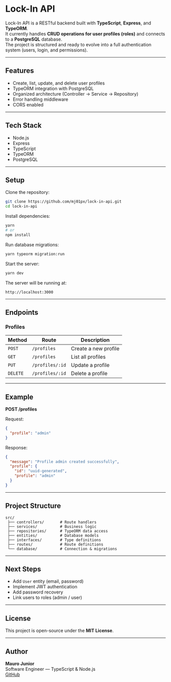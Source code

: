 # Lock-In API

Lock-In API is a RESTful backend built with **TypeScript**, **Express**, and **TypeORM**.  
It currently handles **CRUD operations for user profiles (roles)** and connects to a **PostgreSQL** database.  
The project is structured and ready to evolve into a full authentication system (users, login, and permissions).

---

## Features

- Create, list, update, and delete user profiles  
- TypeORM integration with PostgreSQL  
- Organized architecture (Controller → Service → Repository)  
- Error handling middleware  
- CORS enabled  

---

## Tech Stack

- Node.js  
- Express  
- TypeScript  
- TypeORM  
- PostgreSQL  

---

## Setup

Clone the repository:
```bash
git clone https://github.com/mj01px/lock-in-api.git
cd lock-in-api
```

Install dependencies:
```bash
yarn
# or
npm install
```

Run database migrations:
```bash
yarn typeorm migration:run
```

Start the server:
```bash
yarn dev
```

The server will be running at:
```
http://localhost:3000
```

---

## Endpoints

### Profiles

| Method | Route | Description |
|--------|--------|-------------|
| `POST` | `/profiles` | Create a new profile |
| `GET` | `/profiles` | List all profiles |
| `PUT` | `/profiles/:id` | Update a profile |
| `DELETE` | `/profiles/:id` | Delete a profile |

---

## Example

**POST /profiles**

Request:
```json
{
  "profile": "admin"
}
```

Response:
```json
{
  "message": "Profile admin created successfully",
  "profile": {
    "id": "uuid-generated",
    "profile": "admin"
  }
}
```

---

## Project Structure

```
src/
 ├── controllers/       # Route handlers
 ├── services/          # Business logic
 ├── repositories/      # TypeORM data access
 ├── entities/          # Database models
 ├── interfaces/        # Type definitions
 ├── routes/            # Route definitions
 └── database/          # Connection & migrations
```

---

## Next Steps

- Add `User` entity (email, password)  
- Implement JWT authentication  
- Add password recovery  
- Link users to roles (admin / user)

---

## License

This project is open-source under the **MIT License**.

---

## Author

**Mauro Junior**  
Software Engineer — TypeScript & Node.js  
[GitHub](https://github.com/mj01px)
